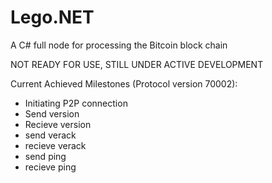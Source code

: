 # Lego.NET
A C# full node for processing the Bitcoin block chain

NOT READY FOR USE, STILL UNDER ACTIVE DEVELOPMENT

Current Achieved Milestones (Protocol version 70002):

* Initiating P2P connection
* Send version
* Recieve version
* send verack
* recieve verack
* send ping
* recieve ping
